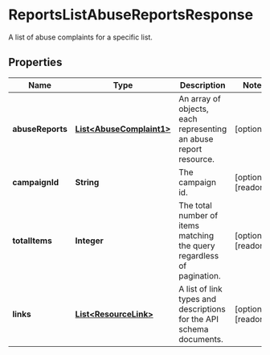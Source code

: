 

# ReportsListAbuseReportsResponse

A list of abuse complaints for a specific list.

## Properties

| Name | Type | Description | Notes |
|------------ | ------------- | ------------- | -------------|
|**abuseReports** | [**List&lt;AbuseComplaint1&gt;**](AbuseComplaint1.md) | An array of objects, each representing an abuse report resource. |  [optional] |
|**campaignId** | **String** | The campaign id. |  [optional] [readonly] |
|**totalItems** | **Integer** | The total number of items matching the query regardless of pagination. |  [optional] [readonly] |
|**links** | [**List&lt;ResourceLink&gt;**](ResourceLink.md) | A list of link types and descriptions for the API schema documents. |  [optional] [readonly] |



